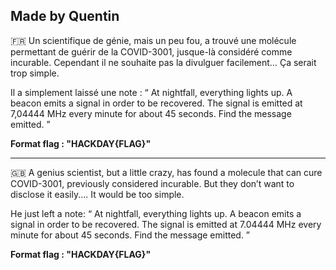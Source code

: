 Made by Quentin 
--------------------------------------------------------------------------------------------------------------

🇫🇷 Un scientifique de génie, mais un peu fou, a trouvé une molécule permettant de guérir de la COVID-3001, jusque-là considéré comme incurable.
Cependant il ne souhaite pas la divulguer facilement… Ça serait trop simple.

Il a simplement laissé une note :
“
At nightfall, everything lights up.
A beacon emits a signal in order to be recovered. The signal is emitted at 7,04444 MHz every minute for about 45 seconds.
Find the message emitted.
”

**Format flag : "HACKDAY{FLAG}"**

------------------------------------------------------------------------------------------------------------------------------------------------------------------------------
🇬🇧 A genius scientist, but a little crazy, has found a molecule that can cure COVID-3001, previously considered incurable.
But they don’t want to disclose it easily.... It would be too simple.

He just left a note:
“
At nightfall, everything lights up.
A beacon emits a signal in order to be recovered. The signal is emitted at 7.04444 MHz every minute for about 45 seconds.
Find the message emitted.
”

**Format flag : "HACKDAY{FLAG}"**
